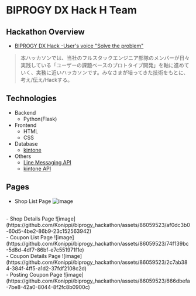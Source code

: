 # BIPROGY DX Hack H Team

## Hackathon Overview
- [BIPROGY DX Hack -User's voice "Solve the problem"](https://pr.biprogy.com/recruit/hackathon/index_hackason.html)
> 本ハッカソンでは、当社のフルスタックエンジニア部隊のメンバーが日々実践している「ユーザーの課題ベースのプロトタイプ開発」を軸に進めていく、実務に近いハッカソンです。みなさまが培ってきた技術をもとに、考え/伝え/Hackする。

## Technologies
- Backend
  - Python(Flask)
- Frontend
  - HTML
  - CSS
- Database
  - [kintone](https://kintone.cybozu.co.jp/)
- Others
  - [Line Messaging API](https://developers.line.biz/ja/services/messaging-api/)
  - [kintone API](https://cybozu.dev/ja/kintone/docs/)

## Pages
- Shop List Page
![image](https://github.com/Konippi/biprogy_hackathon/assets/86059523/8c7a3a93-151e-45d9-9ef9-d4481eaa9ca7)
<br>
- Shop Details Page
![image](https://github.com/Konippi/biprogy_hackathon/assets/86059523/af0dc3b0-60d5-4be2-86b9-23c152563942)
<br>
- Coupon List Page
![image](https://github.com/Konippi/biprogy_hackathon/assets/86059523/74f139bc-5d8d-4df7-86bf-e7c551971f1e)
<br>
- Coupon Details Page
![image](https://github.com/Konippi/biprogy_hackathon/assets/86059523/2c7ab384-384f-4ff5-a1d2-37fdf2108c2d)
<br>
- Posting Coupon Page
![image](https://github.com/Konippi/biprogy_hackathon/assets/86059523/666dbefa-7be8-42a0-8044-8f2fc8b0900c)
